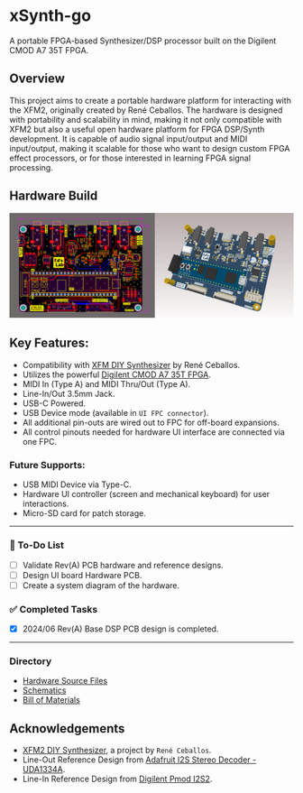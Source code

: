 # xSynth-go
A portable FPGA-based Synthesizer/DSP processor built on the Digilent CMOD A7 35T FPGA.

## Overview
This project aims to create a portable hardware platform for interacting with the XFM2, originally created by René Ceballos. The hardware is designed with portability and scalability in mind, making it not only compatible with XFM2 but also a useful open hardware platform for FPGA DSP/Synth development. It is capable of audio signal input/output and MIDI input/output, making it scalable for those who want to design custom FPGA effect processors, or for those interested in learning FPGA signal processing.

## Hardware Build
![Hardware Image](images/XFM2-REVA-Baseboard-Snapshot.jpg)

## Key Features:
- Compatibility with [XFM DIY Synthesizer](https://www.futur3soundz.com/xfm2/) by René Ceballos.
- Utilizes the powerful [Digilent CMOD A7 35T FPGA](https://digilent.com/shop/cmod-a7-35t-breadboardable-artix-7-fpga-module/).
- MIDI In (Type A) and MIDI Thru/Out (Type A).
- Line-In/Out 3.5mm Jack.
- USB-C Powered.
- USB Device mode (available in `UI FPC connector`).
- All additional pin-outs are wired out to FPC for off-board expansions.
- All control pinouts needed for hardware UI interface are connected via one FPC.

### Future Supports:
- USB MIDI Device via Type-C.
- Hardware UI controller (screen and mechanical keyboard) for user interactions.
- Micro-SD card for patch storage.
***

### 📝 To-Do List 
- [ ] Validate Rev(A) PCB hardware and reference designs.
- [ ] Design UI board Hardware PCB.
- [ ] Create a system diagram of the hardware.

### ✅ Completed Tasks 
- [x] 2024/06 Rev(A) Base DSP PCB design is completed.

---
### Directory
- [Hardware Source Files](hardware/XFM2-Baseboard-RevA_2024_06_01/)
- [Schematics](hardware/XFM2-Baseboard-RevA_2024_06_01/XFM2-Baseboard_RevA_2024_06_01/XFM2-BASE-BOARD_SCH.pdf)
- [Bill of Materials](hardware/XFM2-Baseboard-RevA_2024_06_01/XFM2-Baseboard_RevA_2024_06_01/XFM2-BASE-BOARD-BOM.xls)

## Acknowledgements  
- [XFM2 DIY Synthesizer](https://www.futur3soundz.com/xfm2/), a project by `René Ceballos`.
- Line-Out Reference Design from [Adafruit I2S Stereo Decoder - UDA1334A](https://www.adafruit.com/product/3678).
- Line-In Reference Design from [Digilent Pmod I2S2](https://digilent.com/reference/pmod/pmodi2s2/reference-manual).